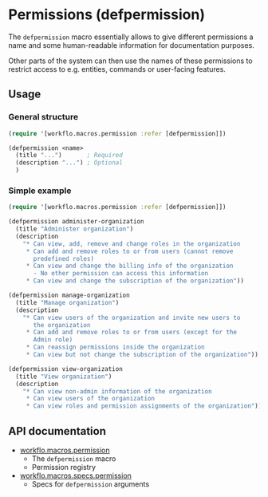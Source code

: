 # Permissions (defpermission)

The `defpermission` macro essentially allows to give different permissions
a name and some human-readable information for documentation purposes.

Other parts of the system can then use the names of these permissions
to restrict access to e.g. entities, commands or user-facing features.

## Usage

### General structure

```clojure
(require '[workflo.macros.permission :refer [defpermission]])

(defpermission <name>
  (title "...")       ; Required
  (description "...") ; Optional
  )
```

### Simple example

```clojure
(require '[workflo.macros.permission :refer [defpermission]])

(defpermission administer-organization
  (title "Administer organization")
  (description
    "* Can view, add, remove and change roles in the organization
     * Can add and remove roles to or from users (cannot remove
       predefined roles)
     * Can view and change the billing info of the organization
       - No other permission can access this information
     * Can view and change the subscription of the organization"))

(defpermission manage-organization
  (title "Manage organization")
  (description
    "* Can view users of the organization and invite new users to
       the organization
     * Can add and remove roles to or from users (except for the
       Admin role)
     * Can reassign permissions inside the organization
     * Can view but not change the subscription of the organization"))

(defpermission view-organization
  (title "View organization")
  (description
    "* Can view non-admin information of the organization
     * Can view users of the organization
     * Can view roles and permission assignments of the organization"))
```

## API documentation

* [workflo.macros.permission](workflo.macros.permission.html)
    - The `defpermission` macro
    - Permission registry
* [workflo.macros.specs.permission](workflo.macros.specs.permission.html)
    - Specs for `defpermission` arguments